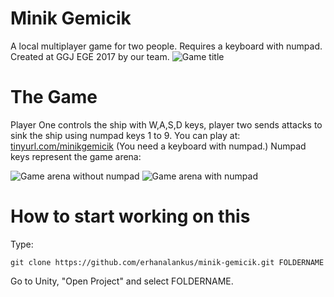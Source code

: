 # Minik Gemicik
A local multiplayer game for two people. Requires a keyboard with numpad. Created at GGJ EGE 2017 by our team.
![Game title](https://raw.githubusercontent.com/erhanalankus/minik-gemicik/master/ss-gametitle.jpg)

# The Game
Player One controls the ship with W,A,S,D keys, player two sends attacks to sink the ship using numpad keys 1 to 9. You can play at: [tinyurl.com/minikgemicik](http://tinyurl.com/minikgemicik) (You need a keyboard with numpad.) Numpad keys represent the game arena:

![Game arena without numpad](https://raw.githubusercontent.com/erhanalankus/minik-gemicik/master/ss-without-numpad.png) ![Game arena with numpad](https://raw.githubusercontent.com/erhanalankus/minik-gemicik/master/ss-with-numpad.png)

# How to start working on this
Type:
```
git clone https://github.com/erhanalankus/minik-gemicik.git FOLDERNAME
```
Go to Unity, "Open Project" and select FOLDERNAME.
